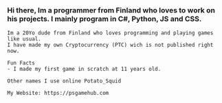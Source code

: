 ### Hi there, Im a programmer from Finland who loves to work on his projects. I mainly program in C#, Python, JS and CSS. 
    Im a 20Yo dude from Finland who loves programming and playing games like usual.
    I have made my own Cryptocurrency (PTC) wich is not published right now.
    
    Fun Facts
    - I made my first game in scratch at 11 years old.
    
    Other names I use online Potato_Squid
    
    My Website: https://psgamehub.com

<!--
**Chrisuk4/Chrisuk4** is a ✨ _special_ ✨ repository because its `README.md` (this file) appears on your GitHub profile.

Here are some ideas to get you started:

- 🔭 I’m currently working on ...
- 🌱 I’m currently learning ...
- 👯 I’m looking to collaborate on ...
- 🤔 I’m looking for help with ...
- 💬 Ask me about ...
- 📫 How to reach me: ...
- 😄 Pronouns: ...
- ⚡ Fun fact: ...
-->
